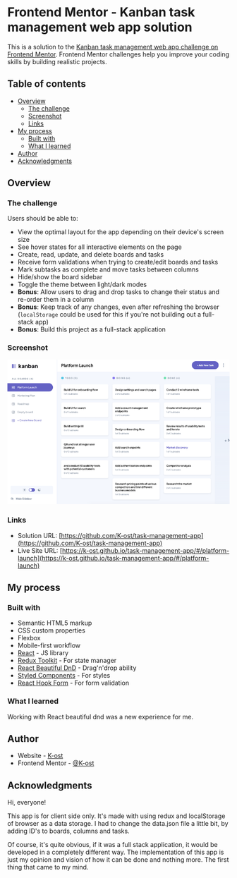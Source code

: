 # Frontend Mentor - Kanban task management web app solution

This is a solution to the [Kanban task management web app challenge on Frontend Mentor](https://www.frontendmentor.io/challenges/kanban-task-management-web-app-wgQLt-HlbB). Frontend Mentor challenges help you improve your coding skills by building realistic projects. 

## Table of contents

- [Overview](#overview)
  - [The challenge](#the-challenge)
  - [Screenshot](#screenshot)
  - [Links](#links)
- [My process](#my-process)
  - [Built with](#built-with)
  - [What I learned](#what-i-learned)
- [Author](#author)
- [Acknowledgments](#acknowledgments)

## Overview

### The challenge

Users should be able to:

- View the optimal layout for the app depending on their device's screen size
- See hover states for all interactive elements on the page
- Create, read, update, and delete boards and tasks
- Receive form validations when trying to create/edit boards and tasks
- Mark subtasks as complete and move tasks between columns
- Hide/show the board sidebar
- Toggle the theme between light/dark modes
- **Bonus**: Allow users to drag and drop tasks to change their status and re-order them in a column
- **Bonus**: Keep track of any changes, even after refreshing the browser (`localStorage` could be used for this if you're not building out a full-stack app)
- **Bonus**: Build this project as a full-stack application

### Screenshot

![](./screenshot.jpg)

### Links

- Solution URL: [https://github.com/K-ost/task-management-app](https://github.com/K-ost/task-management-app)
- Live Site URL: [https://k-ost.github.io/task-management-app/#/platform-launch](https://k-ost.github.io/task-management-app/#/platform-launch)

## My process

### Built with

- Semantic HTML5 markup
- CSS custom properties
- Flexbox
- Mobile-first workflow
- [React](https://reactjs.org/) - JS library
- [Redux Toolkit](https://redux-toolkit.js.org/) - For state manager
- [React Beautiful DnD](https://github.com/atlassian/react-beautiful-dnd) - Drag'n'drop ability
- [Styled Components](https://styled-components.com/) - For styles
- [React Hook Form](https://react-hook-form.com/) - For form validation

### What I learned

Working with React beautiful dnd was a new experience for me.

## Author

- Website - [K-ost](https://github.com/K-ost)
- Frontend Mentor - [@K-ost](https://www.frontendmentor.io/profile/K-ost)

## Acknowledgments

Hi, everyone!

This app is for client side only. It's made with using redux and localStorage of browser as a data storage. I had to change the data.json file a little bit, by adding ID's to boards, columns and tasks.

Of course, it's quite obvious, if it was a full stack application, it would be developed in a completely different way. The implementation of this app is just my opinion and vision of how it can be done and nothing more. The first thing that came to my mind.
